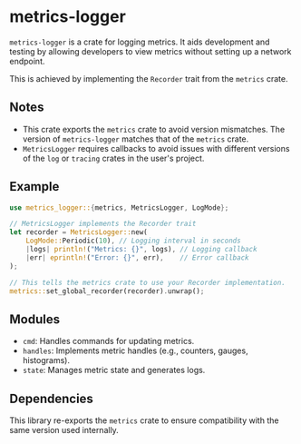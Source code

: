 # metrics-logger

`metrics-logger` is a crate for logging metrics. It aids development and testing by allowing developers to view metrics without setting up a network endpoint.

This is achieved by implementing the `Recorder` trait from the `metrics` crate.

## Notes
- This crate exports the `metrics` crate to avoid version mismatches. The version of `metrics-logger` matches that of the `metrics` crate.
- `MetricsLogger` requires callbacks to avoid issues with different versions of the `log` or `tracing` crates in the user's project.

## Example

```rust
use metrics_logger::{metrics, MetricsLogger, LogMode};

// MetricsLogger implements the Recorder trait
let recorder = MetricsLogger::new(
    LogMode::Periodic(10), // Logging interval in seconds
    |logs| println!("Metrics: {}", logs), // Logging callback
    |err| eprintln!("Error: {}", err),    // Error callback
);

// This tells the metrics crate to use your Recorder implementation.
metrics::set_global_recorder(recorder).unwrap();
```

## Modules
- `cmd`: Handles commands for updating metrics.
- `handles`: Implements metric handles (e.g., counters, gauges, histograms).
- `state`: Manages metric state and generates logs.

## Dependencies
This library re-exports the `metrics` crate to ensure compatibility with the same version used internally.
